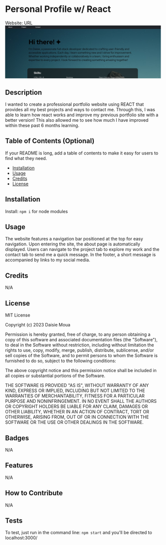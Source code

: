 # Personal Profile w/ React

Website: URL
![Screenshot](/public/images/website.jpg)

## Description

I wanted to create a professional portfolio website using REACT that provides all my best projects and ways to contact me. Through this, I was able to learn how react works and improve my previous portfolio site with a better version! This also allowed me to see how much I have improved within these past 6 months learning.

## Table of Contents (Optional)

If your README is long, add a table of contents to make it easy for users to find what they need.

- [Installation](#installation)
- [Usage](#usage)
- [Credits](#credits)
- [License](#license)

## Installation

Install: `npm i` for node modules

## Usage

The website features a navigation bar positioned at the top for easy navigation. Upon entering the site, the about page is automatically displayed. Users can navigate to the project tab to explore my work and the contact tab to send me a quick message. In the footer, a short message is accompanied by links to my social media.

## Credits

N/A

## License

MIT License

Copyright (c) 2023 Daisie Moua

Permission is hereby granted, free of charge, to any person obtaining a copy
of this software and associated documentation files (the "Software"), to deal
in the Software without restriction, including without limitation the rights
to use, copy, modify, merge, publish, distribute, sublicense, and/or sell
copies of the Software, and to permit persons to whom the Software is
furnished to do so, subject to the following conditions:

The above copyright notice and this permission notice shall be included in all
copies or substantial portions of the Software.

THE SOFTWARE IS PROVIDED "AS IS", WITHOUT WARRANTY OF ANY KIND, EXPRESS OR
IMPLIED, INCLUDING BUT NOT LIMITED TO THE WARRANTIES OF MERCHANTABILITY,
FITNESS FOR A PARTICULAR PURPOSE AND NONINFRINGEMENT. IN NO EVENT SHALL THE
AUTHORS OR COPYRIGHT HOLDERS BE LIABLE FOR ANY CLAIM, DAMAGES OR OTHER
LIABILITY, WHETHER IN AN ACTION OF CONTRACT, TORT OR OTHERWISE, ARISING FROM,
OUT OF OR IN CONNECTION WITH THE SOFTWARE OR THE USE OR OTHER DEALINGS IN THE
SOFTWARE.

## Badges

N/A

## Features

N/A

## How to Contribute

N/A

## Tests

To test, just run in the command line: `npm start` and you'll be directed to localhost:3000/